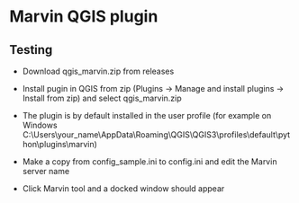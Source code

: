 # Marvin QGIS plugin


## Testing

- Download qgis_marvin.zip from releases

- Install pugin in QGIS from zip (Plugins -> Manage and install plugins -> Install from zip) and select qgis_marvin.zip

- The plugin is by default installed in the user profile (for example on Windows C:\Users\your_name\AppData\Roaming\QGIS\QGIS3\profiles\default\python\plugins\marvin)

- Make a copy from config_sample.ini to config.ini and edit the Marvin server name

- Click Marvin tool and a docked window should appear
